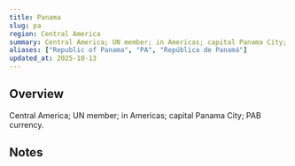 ```yaml
---
title: Panama
slug: pa
region: Central America
summary: Central America; UN member; in Americas; capital Panama City; PAB currency.
aliases: ["Republic of Panama", "PA", "República de Panamá"]
updated_at: 2025-10-13
---
```


## Overview

Central America; UN member; in Americas; capital Panama City; PAB currency.

## Notes

<!-- Add your first note below -->
